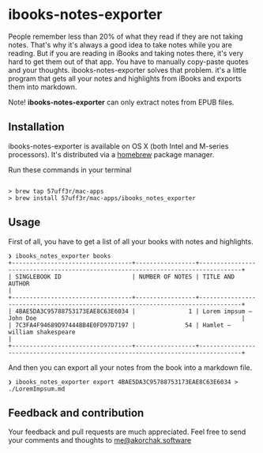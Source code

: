 # ibooks-notes-exporter

People remember less than 20% of what they read if they are not taking notes.
That's why it's always a good idea to take notes while you are reading.
But if you are reading in iBooks and taking notes there, it's very hard to get them out of that app.
You have to manually copy-paste quotes and your thoughts. ibooks-notes-exporter  solves
that problem. it's a little program that gets all your notes and highlights from iBooks and
exports them into markdown.

Note! **ibooks-notes-exporter** can only extract notes from EPUB files.


## Installation

ibooks-notes-exporter is available on OS X (both Intel and M-series processors).
It's distributed via a [homebrew](https://brew.sh/) package manager.

Run these commands in your terminal 

```shell

> brew tap 57uff3r/mac-apps
> brew install 57uff3r/mac-apps/ibooks_notes_exporter

```


## Usage

First of all, you have to get a list of all your books with notes and highlights.

```shell
❯ ibooks_notes_exporter books
+----------------------------------+-----------------+----------------------------------------------------------------------------------+
| SINGLEBOOK ID                    | NUMBER OF NOTES | TITLE AND AUTHOR                                                                 |
+----------------------------------+-----------------+----------------------------------------------------------------------------------+
| 4BAE5DA3C95788753173EAE8C63E6034 |               1 | Lorem impsum — John Doe                                                          |
| 7C3FA4F94689D97444BB4E0FD97D7197 |              54 | Hamlet — william shakespeare                                                     |
+----------------------------------+-----------------+----------------------------------------------------------------------------------+
```

And then you can export all your notes from the book into a markdown file.


```shell
❯ ibooks_notes_exporter export 4BAE5DA3C95788753173EAE8C63E6034 > ./LoremImpsum.md
```


## Feedback and contribution

Your feedback and pull requests are much appreciated.
Feel free to send your comments and thoughts to [me@akorchak.software](mailto:me@akorchak.software)


